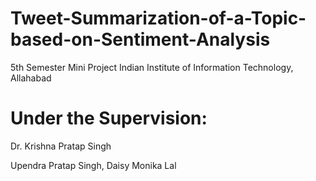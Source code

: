 # Tweet-Summarization-of-a-Topic-based-on-Sentiment-Analysis
5th Semester Mini Project
Indian Institute of Information Technology, Allahabad

# Under the Supervision: 
Dr. Krishna Pratap Singh

Upendra Pratap Singh, 
Daisy Monika Lal
